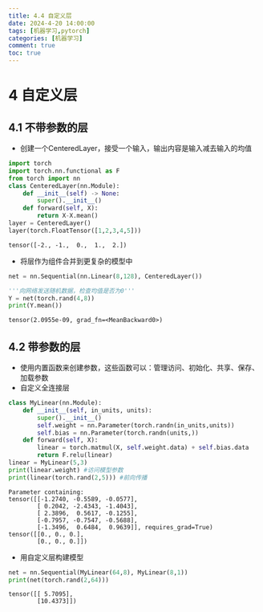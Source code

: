 ```yaml
---
title: 4.4 自定义层
date: 2024-4-20 14:00:00
tags: [机器学习,pytorch]
categories: [机器学习]
comment: true
toc: true
---
```

#
<!--more-->
# 4 自定义层
## 4.1 不带参数的层
- 创建一个CenteredLayer，接受一个输入，输出内容是输入减去输入的均值


```python
import torch
import torch.nn.functional as F
from torch import nn
class CenteredLayer(nn.Module):
    def __init__(self) -> None:
        super().__init__()
    def forward(self, X):
        return X-X.mean()
layer = CenteredLayer()
layer(torch.FloatTensor([1,2,3,4,5]))
```




    tensor([-2., -1.,  0.,  1.,  2.])



- 将层作为组件合并到更复杂的模型中


```python
net = nn.Sequential(nn.Linear(8,128), CenteredLayer())

'''向网络发送随机数据，检查均值是否为0'''
Y = net(torch.rand(4,8))
print(Y.mean())
```

    tensor(2.0955e-09, grad_fn=<MeanBackward0>)
    

## 4.2 带参数的层
- 使用内置函数来创建参数，这些函数可以：管理访问、初始化、共享、保存、加载参数
- 自定义全连接层


```python
class MyLinear(nn.Module):
    def __init__(self, in_units, units):
        super().__init__()
        self.weight = nn.Parameter(torch.randn(in_units,units))
        self.bias = nn.Parameter(torch.randn(units,))
    def forward(self, X):
        linear = torch.matmul(X, self.weight.data) + self.bias.data
        return F.relu(linear)
linear = MyLinear(5,3)
print(linear.weight) #访问模型参数
print(linear(torch.rand(2,5))) #前向传播
```

    Parameter containing:
    tensor([[-1.2740, -0.5589, -0.0577],
            [ 0.2042, -2.4343, -1.4043],
            [ 2.3896,  0.5617, -0.1255],
            [-0.7957, -0.7547, -0.5688],
            [-1.3496,  0.6484,  0.9639]], requires_grad=True)
    tensor([[0., 0., 0.],
            [0., 0., 0.]])
    

- 用自定义层构建模型


```python
net = nn.Sequential(MyLinear(64,8), MyLinear(8,1))
print(net(torch.rand(2,64)))
```

    tensor([[ 5.7095],
            [10.4373]])
    
